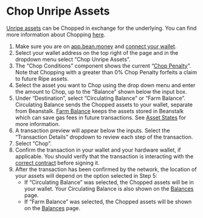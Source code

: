# Chop Unripe Assets

[Unripe assets](../../farm/barn.md#unripe-assets) can be Chopped in exchange for the underlying. You can find more information about Chopping [here](../../farm/barn.md#chopping).

1. Make sure you are on [app.bean.money](https://app.bean.money/) and [connect your wallet](../getting-started/connect-wallet.md).
2. Select your wallet address on the top right of the page and in the dropdown menu select “Chop Unripe Assets”.
3. The “Chop Conditions” component shows the current “[Chop Penalty](https://docs.bean.money/farm/barn#chopping)”. Note that Chopping with a greater than 0% Chop Penalty forfeits a claim to future Ripe assets.
4. Select the asset you want to Chop using the drop down menu and enter the amount to Chop, up to the “Balance” shown below the input box.
5. Under “Destination”, select “Circulating Balance” or “Farm Balance”. Circulating Balance sends the Chopped assets to your wallet, separate from Beanstalk. [Farm Balance](../../protocol-resources/asset-states.md) keeps the assets stored in Beanstalk which can save gas fees in future transactions. See [Asset States](../../protocol-resources/asset-states.md) for more information.
6. A transaction preview will appear below the inputs. Select the “Transaction Details” dropdown to review each step of the transaction.
7. Select “Chop”.
8. Confirm the transaction in your wallet and your hardware wallet, if applicable. You should verify that the transaction is interacting with the [correct contract](../../protocol-resources/contracts.md) before signing it.
9. After the transaction has been confirmed by the network, the location of your assets will depend on the option selected in Step 5:
   * If “Circulating Balance” was selected, the Chopped assets will be in your wallet. Your Circulating Balance is also shown on the [Balances](https://app.bean.money/#/balances) page.
   * If “Farm Balance” was selected, the Chopped assets will be shown on the [Balances](https://app.bean.money/#/balances) page.
